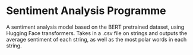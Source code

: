 # Sentiment Analysis Programme
A sentiment analysis model based on the BERT pretrained dataset, using Hugging Face transformers.
Takes in a .csv file on strings and outputs the average sentiment of each string, as well as the most polar words in each string.
